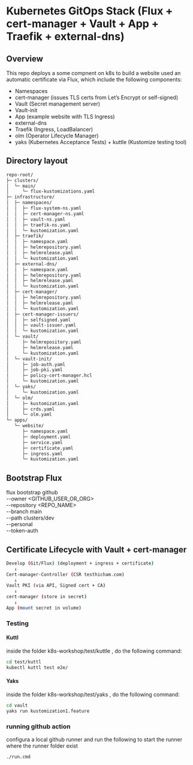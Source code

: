 # Kubernetes GitOps Stack (Flux + cert-manager + Vault + App + Traefik + external-dns)

## Overview

This repo deploys a some compnent on k8s to build a website used an automatic certificate via Flux, which include the following components:

- Namespaces
- cert-manager (issues TLS certs from Let’s Encrypt or self-signed)
- Vault (Secret management server)
- Vault-init
- App (example website with TLS Ingress)
- external-dns
- Traefik (Ingress, LoadBalancer)
- olm (Operator Lifecycle Manager)
- yaks (Kubernetes Acceptance Tests) + kuttle (Kustomize testing tool)

## Directory layout
```sh
repo-root/
├─ clusters/
│  └─ main/
│     └─ flux-kustomizations.yaml
├─ infrastructure/
│  ├─ namespaces/
│  │  ├─ flux-system-ns.yaml
│  │  ├─ cert-manager-ns.yaml
│  │  ├─ vault-ns.yaml
│  │  ├─ traefik-ns.yaml
│  │  └─ kustomization.yaml
│  ├─ traefik/
│  │  ├─ namespace.yaml
│  │  ├─ helmrepository.yaml
│  │  ├─ helmrelease.yaml
│  │  └─ kustomization.yaml
│  ├─ external-dns/
│  │  ├─ namespace.yaml
│  │  ├─ helmrepository.yaml
│  │  ├─ helmrelease.yaml
│  │  └─ kustomization.yaml
│  ├─ cert-manager/
│  │  ├─ helmrepository.yaml
│  │  ├─ helmrelease.yaml
│  │  └─ kustomization.yaml
│  ├─ cert-manager-issuers/
│  │  ├─ selfsigned.yaml
│  │  ├─ vault-issuer.yaml
│  │  └─ kustomization.yaml
│  └─ vault/
│     ├─ helmrepository.yaml
│     ├─ helmrelease.yaml
│     └─ kustomization.yaml
│  └─ vault-init/
│     ├─ job-auth.yaml
│     ├─ job-pki.yaml
│     ├─ policy-cert-manager.hcl
│     └─ kustomization.yaml
│  └─ yaks/
│     └─ kustomization.yaml
│  └─ olm/
│     ├─ kustomization.yaml
│     ├─ crds.yaml
│     └─ olm.yaml
└─ apps/
   └─ website/
      ├─ namespace.yaml
      ├─ deployment.yaml
      ├─ service.yaml
      ├─ certificate.yaml
      ├─ ingress.yaml
      └─ kustomization.yaml
```

## Bootstrap Flux
flux bootstrap github \
  --owner <GITHUB_USER_OR_ORG> \
  --repository <REPO_NAME> \
  --branch main \
  --path clusters/dev \
  --personal \
  --token-auth

## Certificate Lifecycle with Vault + cert-manager
```sh
Develop (Git/Flux) (deployment + ingress + certificate)
   ↓
Cert-manager-Controller (CSR testhicham.com)
   ↓
Vault PKI (via API, Signed cert + CA)
   ↓
cert-manager (store in secret)
   ↓
App (mount secret in volume)
```

### Testing

#### Kuttl
inside the folder k8s-workshop/test/kuttle , do the following command:
```sh
cd test/kuttl 
kubectl kuttl test e2e/
```

#### Yaks
inside the folder k8s-workshop/test/yaks , do the following command:
```sh
cd vault
yaks run kustomization1.feature
```


### running github action 
configura a local github runner and run the following to start the runner where the runner folder exist
```
./run.cmd
```